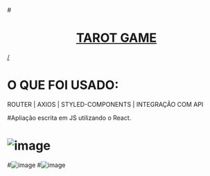 
#<a href='https://royal-egg.surge.sh/'> <h1 align='center'>TAROT GAME </h1>/<a>

# O QUE FOI USADO:
ROUTER | AXIOS | STYLED-COMPONENTS | INTEGRAÇÃO COM API

#Apliação escrita em JS utilizando o React. 


# ![image](https://user-images.githubusercontent.com/81257067/126333168-072a543c-fdbc-4b7b-ac1c-c5fc85dcdbce.png)
#![image](https://user-images.githubusercontent.com/81257067/126333198-6e9efec6-973c-470f-b740-be2a6f81c085.png)
#![image](https://user-images.githubusercontent.com/81257067/126333227-d1819c1b-6222-41b8-b2c2-ecc932f8bb83.png)
